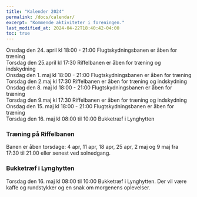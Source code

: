 ```yaml
---
title: "Kalender 2024"
permalink: /docs/calendar/
excerpt: "Kommende aktiviteter i foreningen."
last_modified_at: 2024-04-22T18:40:42-04:00
toc: true
---     
```

Onsdag den 24. april kl 18:00 - 21:00 Flugtskydningsbanen er åben for træning       
Torsdag den 25.april kl 17:30 Riffelbanen er åben for træning og indskydning     
Onsdag den 1. maj kl 18:00 - 21:00 Flugtskydningsbanen er åben for træning       
Torsdag den 2.maj kl 17:30 Riffelbanen er åben for træning og indskydning     
Onsdag den 8. maj kl 18:00 - 21:00 Flugtskydningsbanen er åben for træning       
Torsdag den 9.maj kl 17:30 Riffelbanen er åben for træning og indskydning     
Onsdag den 15. maj kl 18:00 - 21:00 Flugtskydningsbanen er åben for træning       
Torsdag den 16. maj kl 08:00 til 10:00 Bukketræf i Lynghytten     

### Træning på Riffelbanen
Banen er åben torsdage: 4 apr, 11 apr, 18 apr, 25 apr, 2 maj og 9 maj fra 17:30 til 21:00 eller senest ved solnedgang.  

### Bukketræf i Lynghytten
Torsdag den 16. maj kl 08:00 til 10:00 Bukketræf i Lynghytten.
Der vil være kaffe og rundstykker og en snak om morgenens oplevelser.

